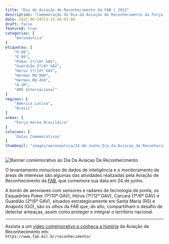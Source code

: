 ```yaml
---
title: "Dia da Aviação de Reconhecimento da FAB | 2022"
description: "Comemoração do Dia da Aviação de Reconhecimento da Força Aérea Brasileira no ano de 2022"
date: 2022-06-24T13:15:40-03:00
draft: false
featured: true
categorias: [
    "Aeronáutica"
]
etiquetas: [
    "R-99",
    "E-99",
    "Poker 1º/10º GAV",
    "Guardião 2º/6º GAV",
    "Hórus 1º/12º GAV",
    "Hermes RQ-900",
    "Hermes RQ-450",
    "A-1M",
    "AMX Internacional"
]
regioes: [
    "America Latina",
    "Brasil"
]
armas: [
    "Força Aérea Brasileira"
]
colecoes: [
    'Datas Comemorativas'
]
thumbnail: "images/aeronautica/24-de-Junho_Dia_da_Aviacao_de_Reconhecimento.avif"
---
```

![Banner comemorativo ao Dia Da Aviacao De Reconhecimento](/images/aeronautica/24-de-Junho_Dia_da_Aviacao_de_Reconhecimento.avif)

O levantamento minucioso de dados de inteligência e o monitoramento de áreas de interesse são algumas das atividades realizadas pela Aviação de Reconhecimento da [<abbr title="Forca Aérea Brasileira">FAB</abbr>](https://www.fab.mil.br), que comemora sua data em 24 de junho.

A bordo de aeronaves com sensores e radares de tecnologia de ponta, os Esquadrões Poker (1º/10º GAV), Hórus (1º/12º GAV), Carcará (1º/6º GAV) e Guardião (2º/6º GAV), situados estrategicamente em Santa Maria (RS) e Anápolis (GO), são os olhos da FAB que, do alto, compartilham o desafio de detectar ameaças, assim como proteger e integrar o território nacional.

---

Assista a um [vídeo comemorativo e conheça a história](https://www.fab.mil.br/reconhecimento/) da Aviação de Reconhecimento em:  
`https://www.fab.mil.br/reconhecimento/`
